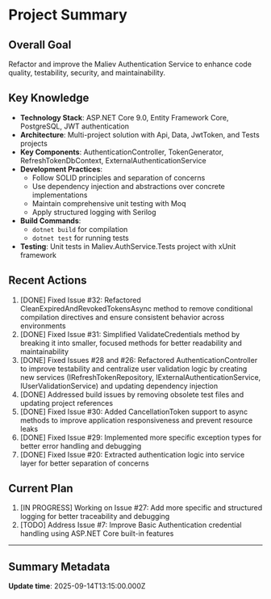 # Project Summary

## Overall Goal
Refactor and improve the Maliev Authentication Service to enhance code quality, testability, security, and maintainability.

## Key Knowledge
- **Technology Stack**: ASP.NET Core 9.0, Entity Framework Core, PostgreSQL, JWT authentication
- **Architecture**: Multi-project solution with Api, Data, JwtToken, and Tests projects
- **Key Components**: AuthenticationController, TokenGenerator, RefreshTokenDbContext, ExternalAuthenticationService
- **Development Practices**: 
  - Follow SOLID principles and separation of concerns
  - Use dependency injection and abstractions over concrete implementations
  - Maintain comprehensive unit testing with Moq
  - Apply structured logging with Serilog
- **Build Commands**: 
  - `dotnet build` for compilation
  - `dotnet test` for running tests
- **Testing**: Unit tests in Maliev.AuthService.Tests project with xUnit framework

## Recent Actions
1. [DONE] Fixed Issue #32: Refactored CleanExpiredAndRevokedTokensAsync method to remove conditional compilation directives and ensure consistent behavior across environments
2. [DONE] Fixed Issue #31: Simplified ValidateCredentials method by breaking it into smaller, focused methods for better readability and maintainability
3. [DONE] Fixed Issues #28 and #26: Refactored AuthenticationController to improve testability and centralize user validation logic by creating new services (IRefreshTokenRepository, IExternalAuthenticationService, IUserValidationService) and updating dependency injection
4. [DONE] Addressed build issues by removing obsolete test files and updating project references
5. [DONE] Fixed Issue #30: Added CancellationToken support to async methods to improve application responsiveness and prevent resource leaks
6. [DONE] Fixed Issue #29: Implemented more specific exception types for better error handling and debugging
7. [DONE] Fixed Issue #20: Extracted authentication logic into service layer for better separation of concerns

## Current Plan
1. [IN PROGRESS] Working on Issue #27: Add more specific and structured logging for better traceability and debugging
2. [TODO] Address Issue #7: Improve Basic Authentication credential handling using ASP.NET Core built-in features

---

## Summary Metadata
**Update time**: 2025-09-14T13:15:00.000Z 

